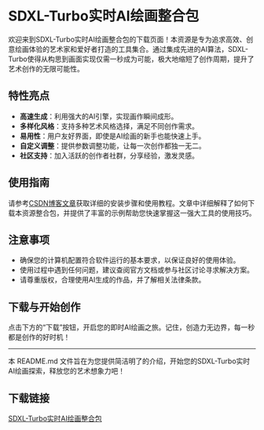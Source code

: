 # SDXL-Turbo实时AI绘画整合包

欢迎来到SDXL-Turbo实时AI绘画整合包的下载页面！本资源是专为追求高效、创意绘画体验的艺术家和爱好者打造的工具集合。通过集成先进的AI算法，SDXL-Turbo使得从构思到画面实现仅需一秒成为可能，极大地缩短了创作周期，提升了艺术创作的无限可能性。

## 特性亮点
- **高速生成**：利用强大的AI引擎，实现画作瞬间成形。
- **多样化风格**：支持多种艺术风格选择，满足不同创作需求。
- **易用性**：用户友好界面，即使是AI绘画的新手也能快速上手。
- **自定义调整**：提供参数调整功能，让每一次创作都独一无二。
- **社区支持**：加入活跃的创作者社群，分享经验，激发灵感。

## 使用指南
请参考[CSDN博客文章](https://blog.csdn.net/s_eashell/article/details/136285692)获取详细的安装步骤和使用教程。文章中详细解释了如何下载本资源整合包，并提供了丰富的示例帮助您快速掌握这一强大工具的使用技巧。

## 注意事项
- 确保您的计算机配置符合软件运行的基本要求，以保证良好的使用体验。
- 使用过程中遇到任何问题，建议查阅官方文档或参与社区讨论寻求解决方案。
- 请尊重版权，合理使用AI生成的作品，并了解相关法律条款。

## 下载与开始创作
点击下方的“下载”按钮，开启您的即时AI绘画之旅。记住，创造力无边界，每一秒都是创作的好时机！

---

本 README.md 文件旨在为您提供简洁明了的介绍，开始您的SDXL-Turbo实时AI绘画探索，释放您的艺术想象力吧！

## 下载链接

[SDXL-Turbo实时AI绘画整合包](https://pan.quark.cn/s/5b3f385485c2)